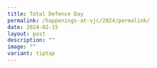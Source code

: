 ```yaml
---
title: Total Defence Day
permalink: /happenings-at-vjc/2024/permalink/
date: 2024-02-15
layout: post
description: ""
image: ""
variant: tiptap
---
```

